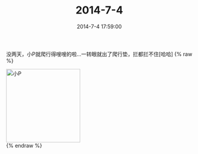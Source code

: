 ﻿---
title: 2014-7-4
date: 2014-7-4 17:59:00
tags:
categories: 妈妈
---
没两天，小P就爬行得嗖嗖的啦...一转眼就出了爬行垫，拦都拦不住[哈哈]
{% raw %}
<div style="width:500 px">
<div style="float:left; width:100 px"><img src="/images/微信图片_20171010153545.jpg" width="200" alt="小P"></div>
<div style="clear:both"></div>
</div>
{% endraw %}